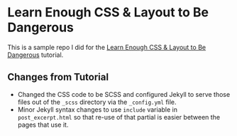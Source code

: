 # Learn Enough CSS & Layout to Be Dangerous

This is a sample repo I did for the
[Learn Enough CSS & Layout to Be Dangerous](https://www.learnenough.com/css-and-layout-tutorial)
tutorial.

## Changes from Tutorial

- Changed the CSS code to be SCSS and configured Jekyll to serve those files
  out of the `_scss` directory via the `_config.yml` file.
- Minor Jekyll syntax changes to use `include` variable in `post_excerpt.html`
  so that re-use of that partial is easier between the pages that use it.
